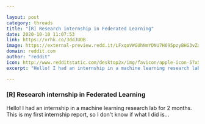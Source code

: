 ```yaml
---

layout: post
category: threads
title: "[R] Research internship in Federated Learning"
date: 2020-10-10 11:07:53
link: https://vrhk.co/3ddJUOB
image: https://external-preview.redd.it/LFxqoVWGUhNmYDNU7H695pzyBHG3vZagzIz-hJ3YEPI.jpg?width=256&height=134.031413613&auto=webp&crop=256:134.031413613,smart&s=6dd6b294f3f1f8901e09edc35aa3d31d594baec0
domain: reddit.com
author: "reddit"
icon: http://www.redditstatic.com/desktop2x/img/favicon/apple-icon-57x57.png
excerpt: "Hello! I had an internship in a machine learning research lab for 2 months. This is my first internship report, so I don't know if what I did is..."

---
```


### [R] Research internship in Federated Learning

Hello! I had an internship in a machine learning research lab for 2 months. This is my first internship report, so I don't know if what I did is...